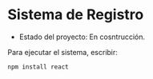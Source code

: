 <h1> Sistema de Registro</h1>

- Estado del proyecto: En cosntrucción.

Para ejecutar el sistema, escribir:

```npm install react```
